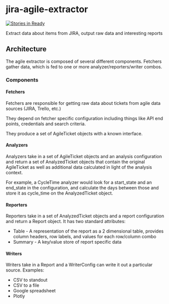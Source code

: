 # jira-agile-extractor

[![Stories in Ready](https://badge.waffle.io/cmheisel/jira-agile-extractor.svg?label=ready&title=Ready)](http://waffle.io/cmheisel/jira-agile-extractor)

Extract data about items from JIRA, output raw data and interesting reports

## Architecture

The agile extractor is composed of several different components. Fetchers gather data, which is fed to one or more analyzer/reporters/writer combos.

### Components

#### Fetchers

Fetchers are responsible for getting raw data about tickets from agile data sources (JIRA, Trello, etc.)

They depend on fetcher specific configuration including things like API end points, credentials and search criteria.

They produce a set of AgileTicket objects with a known interface.

#### Analyzers

Analyzers take in a set of AgileTicket objects and an analysis configuration and return a set of AnalyzedTicket objects that contain the original AgileTicket as well as additional data calculated in light of the analysis context.

For example, a CycleTime analyzer would look for a start_state and an end_state in the configuration, and calculate the days between those and store it as cycle_time on the AnalyzedTicket object.

#### Reporters

Reporters take in a set of AnalyzedTicket objects and a report configuration and return a Report object. It has two standard attributes:
* Table - A representation of the report as a 2 dimensional table, provides column headers, row labels, and values for each row/column combo
* Summary - A key/value store of report specific data

#### Writers

Writers take in a Report and a WriterConfig can write it out a particular source. Examples:
* CSV to standout
* CSV to a file
* Google spreadsheet
* Plotly
